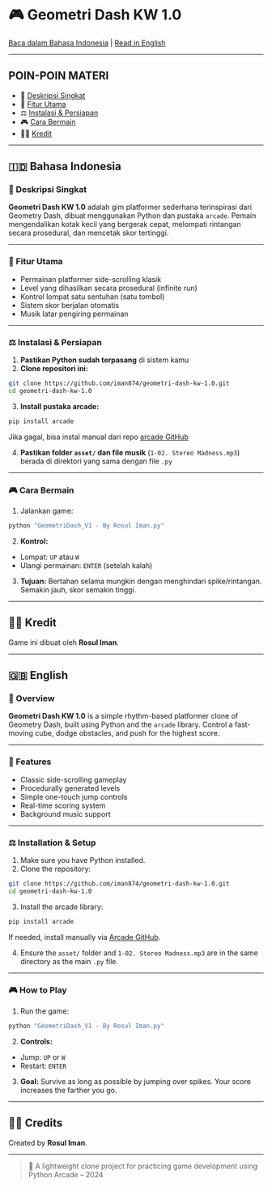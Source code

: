 # 🎮 Geometri Dash KW 1.0

[Baca dalam Bahasa Indonesia](#bahasa-indonesia) | [Read in English](#english)

---

## POIN-POIN MATERI

* 📜 [Deskripsi Singkat](#deskripsi-singkat)
* 🧰 [Fitur Utama](#fitur-utama)
* ⚖️ [Instalasi & Persiapan](#instalasi--persiapan)
* 🎮 [Cara Bermain](#cara-bermain)
* 👨‍💼 [Kredit](#kredit)

---

<a name="bahasa-indonesia"></a>

## 🇮🇩 Bahasa Indonesia

<a name="deskripsi-singkat"></a>

### 📜 Deskripsi Singkat

**Geometri Dash KW 1.0** adalah gim platformer sederhana terinspirasi dari Geometry Dash, dibuat menggunakan Python dan pustaka `arcade`. Pemain mengendalikan kotak kecil yang bergerak cepat, melompati rintangan secara prosedural, dan mencetak skor tertinggi.

---

<a name="fitur-utama"></a>

### 🧰 Fitur Utama

* Permainan platformer side-scrolling klasik
* Level yang dihasilkan secara prosedural (infinite run)
* Kontrol lompat satu sentuhan (satu tombol)
* Sistem skor berjalan otomatis
* Musik latar pengiring permainan

---

<a name="instalasi--persiapan"></a>

### ⚖️ Instalasi & Persiapan

1. **Pastikan Python sudah terpasang** di sistem kamu
2. **Clone repositori ini:**

```bash
git clone https://github.com/iman874/geometri-dash-kw-1.0.git
cd geometri-dash-kw-1.0
```

3. **Install pustaka arcade:**

```bash
pip install arcade
```

Jika gagal, bisa instal manual dari repo [arcade GitHub](https://github.com/pythonarcade/arcade)

4. **Pastikan folder `asset/` dan file musik** (`1-02. Stereo Madness.mp3`) berada di direktori yang sama dengan file `.py`

---

<a name="cara-bermain"></a>

### 🎮 Cara Bermain

1. Jalankan game:

```bash
python "GeometriDash_V1 - By Rosul Iman.py"
```

2. **Kontrol:**

* Lompat: `UP` atau `W`
* Ulangi permainan: `ENTER` (setelah kalah)

3. **Tujuan:** Bertahan selama mungkin dengan menghindari spike/rintangan. Semakin jauh, skor semakin tinggi.

---

<a name="kredit"></a>

## 👨‍💼 Kredit

Game ini dibuat oleh **Rosul Iman**.

---

<a name="english"></a>

## 🇬🇧 English

<a name="deskripsi-singkat"></a>

### 📜 Overview

**Geometri Dash KW 1.0** is a simple rhythm-based platformer clone of Geometry Dash, built using Python and the `arcade` library. Control a fast-moving cube, dodge obstacles, and push for the highest score.

---

<a name="fitur-utama"></a>

### 🧰 Features

* Classic side-scrolling gameplay
* Procedurally generated levels
* Simple one-touch jump controls
* Real-time scoring system
* Background music support

---

<a name="instalasi--persiapan"></a>

### ⚖️ Installation & Setup

1. Make sure you have Python installed.
2. Clone the repository:

```bash
git clone https://github.com/iman874/geometri-dash-kw-1.0.git
cd geometri-dash-kw-1.0
```

3. Install the arcade library:

```bash
pip install arcade
```

If needed, install manually via [Arcade GitHub](https://github.com/pythonarcade/arcade).

4. Ensure the `asset/` folder and `1-02. Stereo Madness.mp3` are in the same directory as the main `.py` file.

---

<a name="cara-bermain"></a>

### 🎮 How to Play

1. Run the game:

```bash
python "GeometriDash_V1 - By Rosul Iman.py"
```

2. **Controls:**

* Jump: `UP` or `W`
* Restart: `ENTER`

3. **Goal:** Survive as long as possible by jumping over spikes. Your score increases the farther you go.

---

<a name="kredit"></a>

## 👨‍💼 Credits

Created by **Rosul Iman**.

---

> 🌟 A lightweight clone project for practicing game development using Python Arcade – 2024
